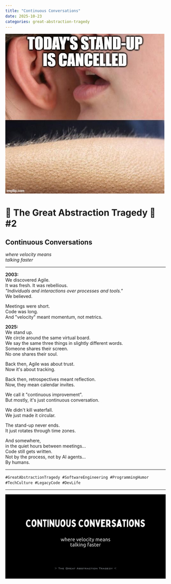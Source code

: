 ```yaml
---
title: "Continuous Conversations"
date: 2025-10-23
categories: great-abstraction-tragedy
---
```


![Cancelled Standup](/res/cancelled-standup.jpg)


# 🚧 The Great Abstraction Tragedy 🚧 #2

## Continuous Conversations

_where velocity means_  
_talking faster_

---

**2003:**  
We discovered Agile.  
It was fresh. It was rebellious.  
*"Individuals and interactions over processes and tools."*  
We believed.

Meetings were short.  
Code was long.  
And "velocity" meant momentum, not metrics.

**2025:**  
We stand up.  
We circle around the same virtual board.  
We say the same three things in slightly different words.  
Someone shares their screen.  
No one shares their soul.

Back then, Agile was about trust.  
Now it's about tracking.

Back then, retrospectives meant reflection.  
Now, they mean calendar invites.

We call it "continuous improvement".  
But mostly, it's just continuous conversation.

We didn't kill waterfall.  
We just made it circular.

The stand-up never ends.  
It just rotates through time zones.

And somewhere,  
in the quiet hours between meetings...  
Code still gets written.  
Not by the process, not by AI agents...  
By humans.

---

`#GreatAbstractionTragedy #SoftwareEngineering #ProgrammingHumor #TechCulture #LegacyCode #DevLife`

---

![Continuous Conversations](/res/continuous-conversations.png)
